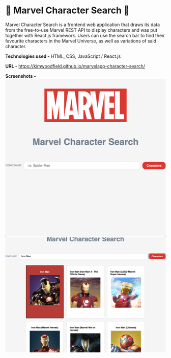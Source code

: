 # 🦸‍ Marvel Character Search 🦸‍

Marvel Character Search is a frontend web application that draws its data from the free-to-use Marvel REST API to display characters and was put together with React.js framework. Users can use the search bar to find their favourite characters in the Marvel Universe, as well as variations of said character. 

**Technologies used -**
HTML, CSS, JavaScript / React.js

**URL -**
https://kimwoodfield.github.io/marvelapp-character-search/

**Screenshots -**
![](./screenshots/marvel-landing-page.png)
![](./screenshots/marvel-character-search.png)
